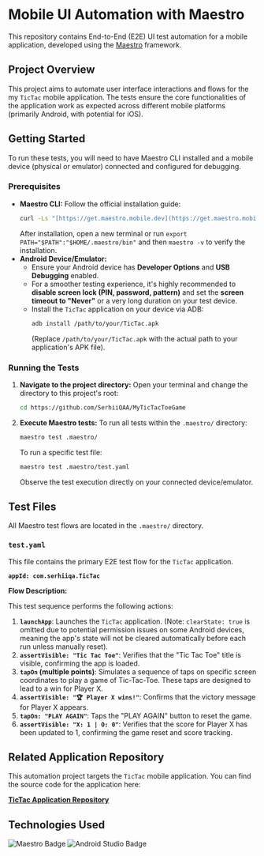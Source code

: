 # Mobile UI Automation with Maestro

This repository contains End-to-End (E2E) UI test automation for a mobile application, developed using the [Maestro](https://maestro.mobile.dev/) framework.

## Project Overview

This project aims to automate user interface interactions and flows for the my `TicTac` mobile application. The tests ensure the core functionalities of the application work as expected across different mobile platforms (primarily Android, with potential for iOS).

## Getting Started

To run these tests, you will need to have Maestro CLI installed and a mobile device (physical or emulator) connected and configured for debugging.

### Prerequisites

* **Maestro CLI:** Follow the official installation guide:
    ```bash
    curl -Ls "[https://get.maestro.mobile.dev](https://get.maestro.mobile.dev)" | bash
    ```
    After installation, open a new terminal or run `export PATH="$PATH":"$HOME/.maestro/bin"` and then `maestro -v` to verify the installation.
* **Android Device/Emulator:**
    * Ensure your Android device has **Developer Options** and **USB Debugging** enabled.
    * For a smoother testing experience, it's highly recommended to **disable screen lock (PIN, password, pattern)** and set the **screen timeout to "Never"** or a very long duration on your test device.
    * Install the `TicTac` application on your device via ADB:
        ```bash
        adb install /path/to/your/TicTac.apk
        ```
        (Replace `/path/to/your/TicTac.apk` with the actual path to your application's APK file).

### Running the Tests

1.  **Navigate to the project directory:**
    Open your terminal and change the directory to this project's root:
    ```bash
    cd https://github.com/SerhiiQAA/MyTicTacToeGame
    ```
2.  **Execute Maestro tests:**
    To run all tests within the `.maestro/` directory:
    ```bash
    maestro test .maestro/
    ```
    To run a specific test file:
    ```bash
    maestro test .maestro/test.yaml
    ```
    Observe the test execution directly on your connected device/emulator.

## Test Files

All Maestro test flows are located in the `.maestro/` directory.

### `test.yaml`

This file contains the primary E2E test flow for the `TicTac` application.

**`appId: com.serhiiqa.TicTac`**

**Flow Description:**

This test sequence performs the following actions:

1.  **`launchApp`**: Launches the `TicTac` application. (Note: `clearState: true` is omitted due to potential permission issues on some Android devices, meaning the app's state will not be cleared automatically before each run unless manually reset).
2.  **`assertVisible: "Tic Tac Toe"`**: Verifies that the "Tic Tac Toe" title is visible, confirming the app is loaded.
3.  **`tapOn` (multiple points)**: Simulates a sequence of taps on specific screen coordinates to play a game of Tic-Tac-Toe. These taps are designed to lead to a win for Player X.
4.  **`assertVisible: "🏆 Player X wins!"`**: Confirms that the victory message for Player X appears.
5.  **`tapOn: "PLAY AGAIN"`**: Taps the "PLAY AGAIN" button to reset the game.
6.  **`assertVisible: "X: 1 | O: 0"`**: Verifies that the score for Player X has been updated to 1, confirming the game reset and score tracking.

## Related Application Repository

This automation project targets the `TicTac` mobile application. You can find the source code for the application here:

[**TicTac Application Repository**](https://github.com/SerhiiQAA/MyTicTacToeGame) 

## Technologies Used

<p align="left">
  <img src="https://img.shields.io/badge/Maestro-4D93C3?style=for-the-badge&logoColor=white" alt="Maestro Badge"/>
  <img src="https://img.shields.io/badge/Android%20Studio-3DDC84?style=for-the-badge&logo=android-studio&logoColor=white" alt="Android Studio Badge"/>
</p>
